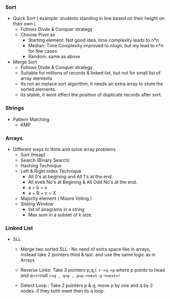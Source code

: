 ### Sort
- Quick Sort ( example: students standing in line based on their height on their own )
  - Follows Divde & Conquer strategy
  - Choose Pivot as 
    - Starting element:  Not good idea, time complexity leads to n*n
    - Median: Time Complexity improved to nlogn, but my lead to n*n for few cases
    - Random: same as above
- Merge Sort
  - Follows Divde & Conquer strategy 
  - Suitable for millions of records & linked list, but not for small list of array elements
  - Its not an inplace sort algorithm, it needs an extra array to store the sorted elements.
  - its stable, it wont effect the position of  duplicate records after sort.
### Strings
- Pattern Matching
  - KMP
### Arrays 
- Different ways to think and solve array problems
  - Sort (Heap)
  - Search (Binary Search)
  - Hashing Technique
  - Left & Right Index Technique
    - All 0's at begining and All 1's at the end.
    - All eveb No's at Begining & All Odd No's at the end.
    - a + b = x
    - a + B + c = X
  - Majority element ( Moore Voting )
  - Sliding Window
    - list of anagrams in a string
    - Max sum in a subset of k size. 
### Linked List
- SLL
  - Merge two sorted SLL : No need of extra space like in arrays, instead take 2 pointers third & last. 
    and use the same logic as in Arrays
  - Reverse Links: Take 3 pointers p,q,r. ``` r->q->p ``` where p points to head and q=r=null
    ``` r=q , q=p , p=p->next q->next=r ```

  - Detect Loop : Take 2 pointers p & q, move p by one and q by 2 nodes. if they both meet then its a loop.


  

